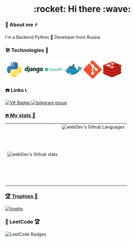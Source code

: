 <body>
<div class="header">
    <h1 align="center">:rocket: Hi there :wave:</h1>
</div>

</body>
</html>

### 🌟 About me ⚡

I'm a Backend Python :snake: Developer from Russia

### 🛠️ Technologies 🔧

<div>
  <img src="https://github.com/devicons/devicon/blob/master/icons/python/python-original.svg" title="Python" alt="Python" height=60 width=60>
  <img src="https://github.com/devicons/devicon/blob/master/icons/django/django-plain-wordmark.svg" title="Django" alt="Django" height=60 width=60>
  <img src="https://github.com/devicons/devicon/blob/master/icons/fastapi/fastapi-original-wordmark.svg" title="FastAPI" alt="FastAPI" height=60 width=60>
  <img src="https://github.com/devicons/devicon/blob/master/icons/docker/docker-original.svg" title="Docker" alt="Docker" height=60 width=60>
  <img src="https://github.com/devicons/devicon/blob/master/icons/git/git-plain.svg", title="Git" alt="Git", height=60, width=60>
  <img src="https://github.com/devicons/devicon/blob/master/icons/redis/redis-original.svg", title="Redis" alt="Redis", height=60, width=60>
</div>

### ☎️ Links 📞

<div id='connection'>
  <a href="https://vk.com/egore0000">
    <img src="https://cdn-icons-png.flaticon.com/512/145/145813.png" width="40" height="40" alt="VK Badge"/>
  </a>
  <a href="https://t.me/Egore0000">
    <img src="https://cdn-icons-png.flaticon.com/512/2111/2111646.png" width="40" height="40" alt="telegram group" />
</div>

### :fire: My stats 🎯

<table>
  <tr>
    <td>
      <img align="left" src="http://github-readme-streak-stats.herokuapp.com?user=Egore000&theme=dark&background=000000" alt="webDev's Github stats" />
    </td>
    <td>
      <img height="195px" align="right" alt="webDev's Github Languages" src="https://github-readme-stats-sigma-five.vercel.app/api/top-langs/?username=Egore000&layout=compact&theme=vision-friendly-dark" />
    </td>
  </tr>
</table>

### :trophy: Trophies 🥇

[![trophy](https://github-profile-trophy.vercel.app/?username=Egore000&theme=onedark)](https://github.com/ryo-ma/github-profile-trophy)

### 🥇 LeetCode 🏆

![LeetCode Badges](https://leetcode-badge-showcase.vercel.app/api?username={egor390590-3})
